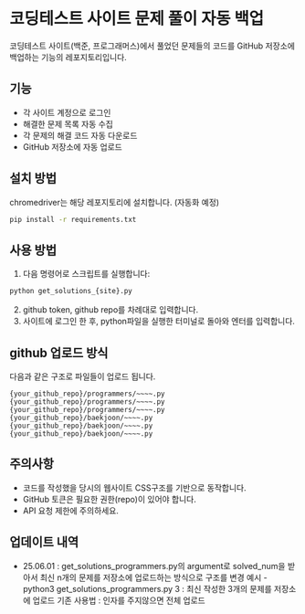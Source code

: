 # 코딩테스트 사이트 문제 풀이 자동 백업
코딩테스트 사이트(백준, 프로그래머스)에서 풀었던 문제들의 코드를 GitHub 저장소에 백업하는 기능의 레포지토리입니다.

## 기능
- 각 사이트 계정으로 로그인
- 해결한 문제 목록 자동 수집
- 각 문제의 해결 코드 자동 다운로드
- GitHub 저장소에 자동 업로드

## 설치 방법
chromedriver는 해당 레포지토리에 설치합니다. (자동화 예정)
```bash
pip install -r requirements.txt
```

## 사용 방법

1. 다음 명령어로 스크립트를 실행합니다:
```bash
python get_solutions_{site}.py
```
2. github token, github repo를 차례대로 입력합니다.
3. 사이트에 로그인 한 후, python파일을 실행한 터미널로 돌아와 엔터를 입력합니다.

## github 업로드 방식

다음과 같은 구조로 파일들이 업로드 됩니다.
```
{your_github_repo}/programmers/~~~~.py
{your_github_repo}/programmers/~~~~.py
{your_github_repo}/programmers/~~~~.py
{your_github_repo}/baekjoon/~~~~.py
{your_github_repo}/baekjoon/~~~~.py
{your_github_repo}/baekjoon/~~~~.py
```

## 주의사항
- 코드를 작성했을 당시의 웹사이트 CSS구조를 기반으로 동작합니다.
- GitHub 토큰은 필요한 권한(repo)이 있어야 합니다.
- API 요청 제한에 주의하세요. 

## 업데이트 내역
- 25.06.01 : get_solutions_programmers.py의 argument로 solved_num을 받아서 최신 n개의 문제를 저장소에 업로드하는 방식으로 구조를 변경
             예시 - python3 get_solutions_programmers.py 3 : 최신 작성한 3개의 문제를 저장소에 업로드
             기존 사용법 : 인자를 주지않으면 전체 업로드